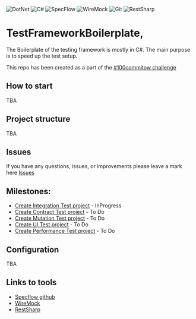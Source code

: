 ![DotNet](https://img.shields.io/badge/-.NET%207.0-darkviolet?style=for-the-badge&logo=.net&logoColor=white)
![C#](https://img.shields.io/badge/c%23-%23239120.svg?style=for-the-badge&logo=c-sharp&logoColor=white)
![SpecFlow](https://img.shields.io/badge/SpecFlow-blue.svg?style=for-the-badge&logo=specflow&logoColor=white)
![WireMock](https://img.shields.io/badge/WireMock-orange?style=for-the-badge&logo=wiremock&logoColor=white)
![Git](https://img.shields.io/badge/git-%23F05033.svg?style=for-the-badge&logo=git&logoColor=white)
![RestSharp](https://img.shields.io/badge/RestSharp-darkgreen?style=for-the-badge&logo=restsharp&logoColor=white)

# TestFrameworkBoilerplate,
The Boilerplate of the testing framework is mostly in C#.
The main purpose is to speed up the test setup.

This repo has been created as a part of the [#100commitow challenge](https://100commitow.pl)

## How to start
TBA

## Project structure
TBA

## Issues
If you have any questions, issues, or improvements please leave a mark here [Issues](https://github.com/fszymaniak/TestFrameworkBoilerplate/issues)

## Milestones:
- [Create Integration Test project](https://github.com/fszymaniak/TestFrameworkBoilerplate/milestone/1) - InProgress
- [Create Contract Test project](https://github.com/fszymaniak/TestFrameworkBoilerplate/milestone/2) - To Do
- [Create Mutation Test project](https://github.com/fszymaniak/TestFrameworkBoilerplate/milestone/3) - To Do
- [Create UI Test project](https://github.com/fszymaniak/TestFrameworkBoilerplate/milestone/4) - To Do
- [Create Performance Test project](https://github.com/fszymaniak/TestFrameworkBoilerplate/milestone/5) - To Do

## Configuration
TBA 

## Links to tools
- [Specflow github](https://github.com/SpecFlowOSS/SpecFlow)
- [WireMock](https://github.com/WireMock-Net/WireMock.Net?tab=readme-ov-file#wiremocknet)
- [RestSharp](https://restsharp.dev/intro#getting-started)
